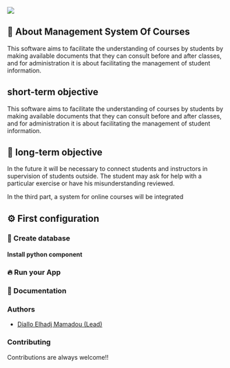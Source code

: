 ![](https://github.com/epaphrodites/epaphrodites/blob/master/static/img/apprendre-a-coder-gratuitement.webp)


## 👋 About Management System Of Courses

This software aims to facilitate the understanding of courses by students by making available documents that they can consult before and after classes, and for administration it is about facilitating the management of student information.

## short-term objective

This software aims to facilitate the understanding of courses by students by making available documents that they can consult before and after classes, and for administration it is about facilitating the management of student information.

## 🚀 long-term objective

In the future it will be necessary to connect students and instructors in supervision of students outside. The student may ask for help with a particular exercise or have his misunderstanding reviewed.

In the third part, a system for online courses will be integrated

## ⚙️ First configuration

### 💾 Create database


#### Install python component

### 🔥 Run your App

### 📗 Documentation

### Authors

- [Diallo Elhadj Mamadou (Lead) ](https://github.com/Djamal95)

### Contributing

Contributions are always welcome!!
